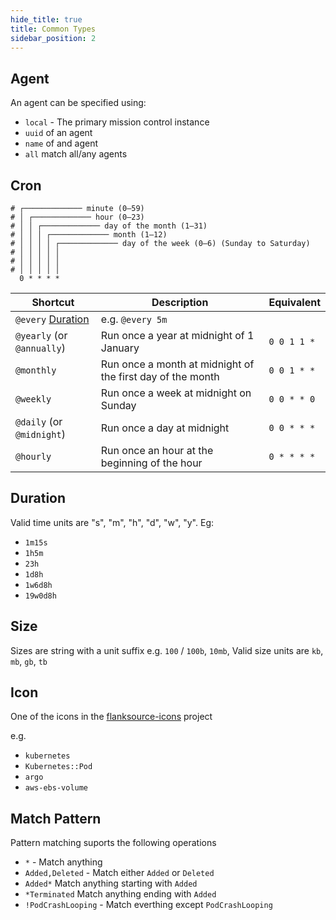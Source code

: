 ```yaml
---
hide_title: true
title: Common Types
sidebar_position: 2
---
```


## Agent

An agent can be specified using:

- `local` - The primary mission control instance
- `uuid` of an agent
- `name` of and agent
- `all` match all/any agents

## Cron

```
# ┌───────────── minute (0–59)
# │ ┌───────────── hour (0–23)
# │ │ ┌───────────── day of the month (1–31)
# │ │ │ ┌───────────── month (1–12)
# │ │ │ │ ┌───────────── day of the week (0–6) (Sunday to Saturday)
# │ │ │ │ │
# │ │ │ │ │
# │ │ │ │ │
  0 * * * *
```

| Shortcut                       | Description                                                | Equivalent  |
| ------------------------------ | ---------------------------------------------------------- | ----------- |
| `@every` [Duration](#duration) | e.g. `@every 5m`                                           |             |
| `@yearly` (or `@annually`)     | Run once a year at midnight of 1 January                   | `0 0 1 1 *` |
| `@monthly`                     | Run once a month at midnight of the first day of the month | `0 0 1 * *` |
| `@weekly`                      | Run once a week at midnight on Sunday                      | `0 0 * * 0` |
| `@daily` (or `@midnight`)      | Run once a day at midnight                                 | `0 0 * * *` |
| `@hourly`                      | Run once an hour at the beginning of the hour              | `0 * * * *` |

## Duration

Valid time units are "s", "m", "h", "d", "w", "y". Eg:

- `1m15s`
- `1h5m`
- `23h`
- `1d8h`
- `1w6d8h`
- `19w0d8h`

## Size

Sizes are string with a unit suffix e.g. `100` / `100b`, `10mb`, Valid size units are `kb`, `mb`, `gb`, `tb`

## Icon

One of the icons in the [flanksource-icons](https://github.com/flanksource/flanksource-icons/tree/main/svg) project

e.g.

- `kubernetes`
- `Kubernetes::Pod`
- `argo`
- `aws-ebs-volume`

## Match Pattern

Pattern matching suports the following operations

- `*`  - Match anything
- `Added,Deleted` - Match either `Added` or `Deleted`
- `Added*` Match anything starting with `Added`
- `*Terminated` Match anything ending with `Added`
- `!PodCrashLooping` - Match everthing except `PodCrashLooping`
